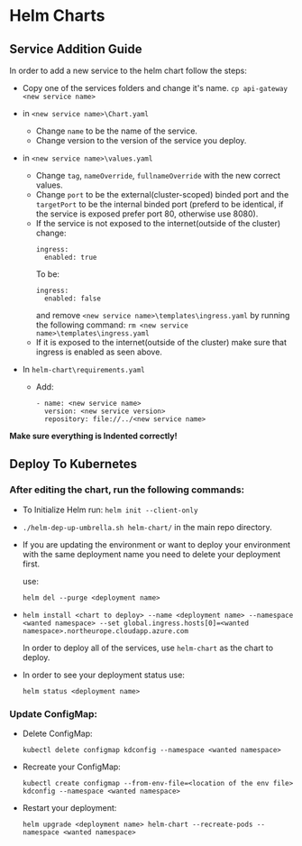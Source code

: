 # Helm Charts

## Service Addition Guide

In order to add a new service to the helm chart follow the steps:

- Copy one of the services folders and change it's name.
  `cp api-gateway <new service name>`

- in `<new service name>\Chart.yaml`
  - Change `name` to be the name of the service.
  - Change version to the version of the service you deploy.

- in `<new service name>\values.yaml`
  - Change `tag`, `nameOverride`, `fullnameOverride` with the new correct values.
  - Change `port` to be the external(cluster-scoped) binded port and the `targetPort` to be the internal binded port (preferd to be identical, if the service is exposed prefer port 80, otherwise use 8080).
  - If the service is not exposed to the internet(outside of the cluster) change:
    ``` 
    ingress:
      enabled: true
    ```
    To be:
    ``` 
    ingress:
      enabled: false
    ```
    and remove `<new service name>\templates\ingress.yaml` by running the following command: `rm <new service name>\templates\ingress.yaml`
  - If it is exposed to the internet(outside of the cluster)
    make sure that ingress is enabled as seen above.

- In `helm-chart\requirements.yaml`
  - Add: 
    ```
    - name: <new service name>
      version: <new service version>
      repository: file://../<new service name>
    ```
**Make sure everything is Indented correctly!**

## Deploy To Kubernetes
  ### After editing the chart, run the following commands:
  - To Initialize Helm run: `helm init --client-only`
  - `./helm-dep-up-umbrella.sh helm-chart/` in the main repo directory.
  - If you are updating the environment or want to deploy your environment with the same deployment name you need to delete your deployment first.
  
    use: 
    ```
    helm del --purge <deployment name>
    ``` 
  - ```
    helm install <chart to deploy> --name <deployment name> --namespace <wanted namespace> --set global.ingress.hosts[0]=<wanted namespace>.northeurope.cloudapp.azure.com
    ```
    In order to deploy all of the services, use `helm-chart` as the chart to deploy.
  
  -  In order to see your deployment status use:
      ```
      helm status <deployment name>
      ```
  ### Update ConfigMap:
  - Delete ConfigMap:
    ```
    kubectl delete configmap kdconfig --namespace <wanted namespace>
    ```
  - Recreate your ConfigMap:
    ```
    kubectl create configmap --from-env-file=<location of the env file> kdconfig --namespace <wanted namespace>
    ```
  - Restart your deployment:
    ```
    helm upgrade <deployment name> helm-chart --recreate-pods --namespace <wanted namespace>
    ```
